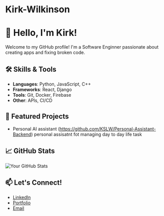 # Kirk-Wilkinson

# 👋 Hello, I'm Kirk!
Welcome to my GitHub profile! I'm a Software Enginner passionate about creating apps and fixing broken code.

## 🛠️ Skills & Tools
- **Languages**: Python, JavaScript, C++
- **Frameworks**: React, Django
- **Tools**: Git, Docker, Firebase
- **Other**: APIs, CI/CD

## 🌟 Featured Projects
- Personal AI assistant (https://github.com/KSLW/Personal-Assistant-Backend) personal assisatnt fot managing day to day life task 

## 📈 GitHub Stats
![Your GitHub Stats](https://github-readme-stats.vercel.app/api?username=kirkslwilkinson-msncom&show_icons=true&theme=radical)

## 📫 Let's Connect!
- [LinkedIn](https://www.linkedin.com/in/kirk-wilkinson-892304b9/)
- [Portfolio](https://www.hyperiondev.com/portfolio/KS24120016366/)
- [Email](mailto:kirkwilkinson@msn.com)

